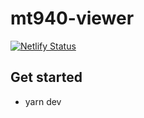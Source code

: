 # mt940-viewer
[![Netlify Status](https://api.netlify.com/api/v1/badges/8b633c3a-496b-4a78-99f4-80ae92618545/deploy-status)](https://app.netlify.com/sites/mt940/deploys)


## Get started

- yarn dev
